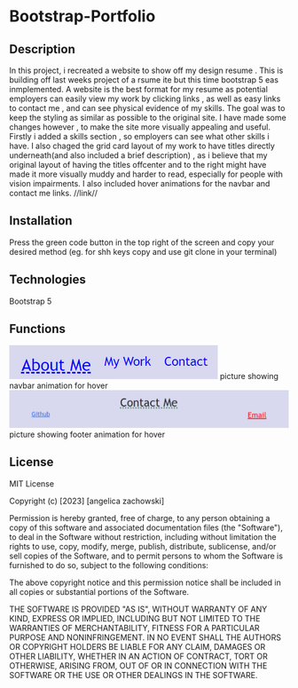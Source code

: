 # Bootstrap-Portfolio
## Description
In this project, i recreated a website to show off my design resume . This is building off last weeks project of a rsume ite but this time bootstrap 5 eas inmplemented. A website is the best format for my resume as potential employers can easily view my work by clicking links , as well as easy links to contact me , and can see physical evidence of my skills.
The goal was to keep the styling as similar as possible to the original site. I have made some changes however , to make the site more visually appealing and useful. Firstly i added a skills section , so employers can see what other skills i have. I also chaged the grid card layout of my work to have titles directly underneath(and also included a brief description) , as i believe that my original layout of having the titles offcenter and to the right might have made it more visually muddy and harder to read, especially for people with vision impairments. I also included hover animations for the navbar and contact me links.
//link//
## Installation
Press the green  code button in the top right of the screen and copy your desired method (eg. for shh keys copy and use git clone in your terminal)
## Technologies
Bootstrap 5
## Functions
![navbar](images/clicked-navbar.png) 
picture showing navbar animation for hover
![footer](images/clicked-footer.png)
picture showing footer animation for hover
## License
MIT License

Copyright (c) [2023] [angelica zachowski]

Permission is hereby granted, free of charge, to any person obtaining a copy
of this software and associated documentation files (the "Software"), to deal
in the Software without restriction, including without limitation the rights
to use, copy, modify, merge, publish, distribute, sublicense, and/or sell
copies of the Software, and to permit persons to whom the Software is
furnished to do so, subject to the following conditions:

The above copyright notice and this permission notice shall be included in all
copies or substantial portions of the Software.

THE SOFTWARE IS PROVIDED "AS IS", WITHOUT WARRANTY OF ANY KIND, EXPRESS OR
IMPLIED, INCLUDING BUT NOT LIMITED TO THE WARRANTIES OF MERCHANTABILITY,
FITNESS FOR A PARTICULAR PURPOSE AND NONINFRINGEMENT. IN NO EVENT SHALL THE
AUTHORS OR COPYRIGHT HOLDERS BE LIABLE FOR ANY CLAIM, DAMAGES OR OTHER
LIABILITY, WHETHER IN AN ACTION OF CONTRACT, TORT OR OTHERWISE, ARISING FROM,
OUT OF OR IN CONNECTION WITH THE SOFTWARE OR THE USE OR OTHER DEALINGS IN THE
SOFTWARE.
